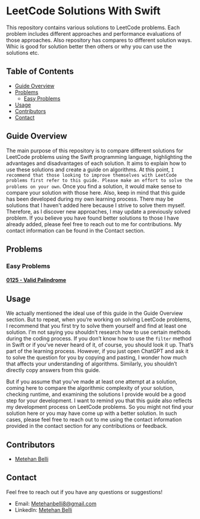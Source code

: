 # LeetCode Solutions With Swift

This repository contains various solutions to LeetCode problems. Each problem includes different approaches and performance evaluations of those approaches. Also repository has compares to different solution ways. Whic is good for solution better then others or why you can use the solutions etc.


## Table of Contents

- [Guide Overview](#guide-overview)
- [Problems](#problems)
    - [Easy Problems](#easy-problems)
- [Usage](#usage)
- [Contributors](#contributors)
- [Contact](#contact)

## Guide Overview

The main purpose of this repository is to compare different solutions for LeetCode problems using the Swift programming language, highlighting the advantages and disadvantages of each solution. It aims to explain how to use these solutions and create a guide on algorithms. At this point, `I recommend that those looking to improve themselves with LeetCode problems first refer to this guide. Please make an effort to solve the problems on your own`. Once you find a solution, it would make sense to compare your solution with those here. Also, keep in mind that this guide has been developed during my own learning process. There may be solutions that I haven't added here because I strive to solve them myself. Therefore, as I discover new approaches, I may update a previously solved problem. If you believe you have found better solutions to those I have already added, please feel free to reach out to me for contributions. My contact information can be found in the Contact section.

## Problems

### Easy Problems

#### [0125 - Valid Palindrome](./0125-Valid-Palindrome)

## Usage

We actually mentioned the ideal use of this guide in the Guide Overview section. But to repeat, when you’re working on solving LeetCode problems, I recommend that you first try to solve them yourself and find at least one solution. I'm not saying you shouldn’t research how to use certain methods during the coding process. If you don’t know how to use the `filter` method in Swift or if you’ve never heard of it, of course, you should look it up. That’s part of the learning process. However, if you just open ChatGPT and ask it to solve the question for you by copying and pasting, I wonder how much that affects your understanding of algorithms. Similarly, you shouldn’t directly copy answers from this guide.

But if you assume that you've made at least one attempt at a solution, coming here to compare the algorithmic complexity of your solution, checking runtime, and examining the solutions I provide would be a good step for your development. I want to remind you that this guide also reflects my development process on LeetCode problems. So you might not find your solution here or you may have come up with a better solution. In such cases, please feel free to reach out to me using the contact information provided in the contact section for any contributions or feedback.

## Contributors

- [Metehan Belli](https://github.com/Veliashvilii)

## Contact

Feel free to reach out if you have any questions or suggestions!

- Email: [Metehanbelli8@gmail.com](mailto:metehanbelli8@gmail.com)
- LinkedIn: [Metehan Belli](www.linkedin.com/in/metehan-belli)
